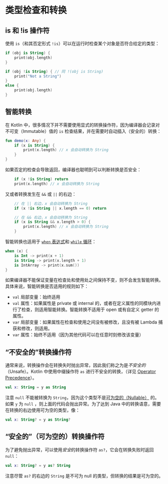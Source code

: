 # 类型检查和转换

## is 和 !is 操作符

使用 `is`（和其否定形式 `!is`）可以在运行时检查某个对象是否符合给定的类型：

```kotlin
if (obj is String) {
    print(obj.length)
}

if (obj !is String) { // 同 !(obj is String)
    print("Not a String")
}
else {
    print(obj.length)
}
```


## 智能转换

在 Kotlin 中，很多情况下并不需要使用显式的转换操作符，因为编译器会记录对不可变（Immutable）值的 `is` 检查结果，并在需要时自动插入（安全的）转换：

```kotlin
fun demo(x: Any) {
    if (x is String) {
        print(x.length) // x 会自动转换为 String
    }
}
```

如果否定的检查会导致返回，编译器也聪明到可以判断转换是否安全：

```kotlin
    if (x !is String) return
    print(x.length) // x 会自动转换为 String
```

又或者转换发生在 `&&` 或 `||` 的右边：

```kotlin
    // 在 || 右边，x 会自动转换为 String 
    if (x !is String || x.length == 0) return

    // 在 && 右边，x 会自动转换为 String 
    if (x is String && x.length > 0) {
        print(x.length) // x 会自动转换为 String
    }
```

智能转换也适用于 [`when` 表达式](https://github.com/nex3z/kotlin-reference-cn/blob/master/reference/basics/control-flow.md#when-表达式)和 [`while` 循环](https://github.com/nex3z/kotlin-reference-cn/blob/master/reference/basics/control-flow.md#while-循环)：

```kotlin
when (x) {
    is Int -> print(x + 1)
    is String -> print(x.length + 1)
    is IntArray -> print(x.sum())
}
```

如果编译器不能保证变量在检查处和使用处之间保持不变，则不会发生智能转换。具体来说，智能转换是否适用的规则如下：

- `val` 局部变量：始终适用
- `val` 属性：如果属性是 private 或 internal 的，或者在定义属性的同模块内进行了检查，则适用智能转换。智能转换不适用于 open 或有自定义 getter 的属性。
- `var` 局部变量：如果属性在检查和使用之间没有被修改，且没有被 Lambda 捕获和修改，则适用。
- `var` 属性：始终不适用（因为其他代码可以在任意时刻修改该变量）


## “不安全的”转换操作符

通常来说，转换操作会在转换失时抛出异常，因此我们称之为是*不安全的*（Unsafe）。Kotlin 中使用中缀操作符 `as` 进行不安全的转换，（详见 [Operator Precedence](https://kotlinlang.org/docs/reference/grammar.html#precedence)）。

```kotlin
val x: String = y as String
```

注意 `null` 不能被转换为 `String`，因为这个类型不是[可为空的（Nullable）](https://github.com/nex3z/kotlin-reference-cn/blob/master/reference/other/null-safety.md) 的。如果 `y` 为 `null` ，则上面的代码会抛出异常。为了达到 Java 中的转换语意，需要在转换的右边使用可为空的类型，像：

```kotlin
val x: String? = y as String?
```


## “安全的”（可为空的）转换操作符

为了避免抛出异常，可以使用*安全*的转换操作符 `as?`，它会在转换失败时返回 `null`：

```kotlin
val x: String? = y as? String
```

注意尽管 `as?` 的右边的 `String` 是不可为 null 的类型，但转换的结果是可为空的。
